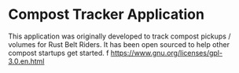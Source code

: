 # Compost Tracker Application

This application was originally developed to track compost pickups / volumes for Rust Belt Riders.  It has been open sourced to help other compost startups get started.
f
https://www.gnu.org/licenses/gpl-3.0.en.html
